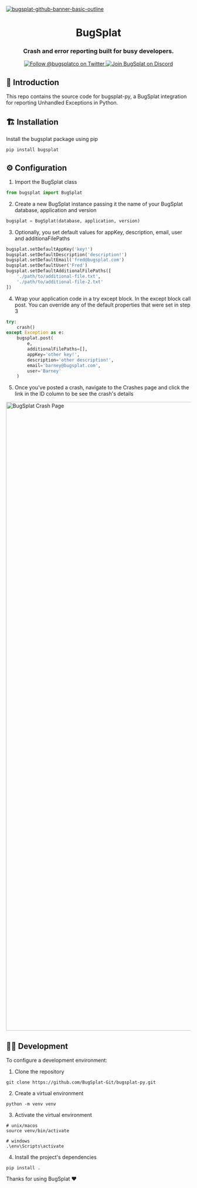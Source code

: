 [![bugsplat-github-banner-basic-outline](https://user-images.githubusercontent.com/20464226/149019306-3186103c-5315-4dad-a499-4fd1df408475.png)](https://bugsplat.com)
<br/>
# <div align="center">BugSplat</div> 
### **<div align="center">Crash and error reporting built for busy developers.</div>**
<div align="center">
    <a href="https://twitter.com/BugSplatCo">
        <img alt="Follow @bugsplatco on Twitter" src="https://img.shields.io/twitter/follow/bugsplatco?label=Follow%20BugSplat&style=social">
    </a>
    <a href="https://discord.gg/K4KjjRV5ve">
        <img alt="Join BugSplat on Discord" src="https://img.shields.io/discord/664965194799251487?label=Join%20Discord&logo=Discord&style=social">
    </a>
</div>

## 👋 Introduction

This repo contains the source code for bugsplat-py, a BugSplat integration for reporting Unhandled Exceptions in Python.

## 🏗 Installation

Install the bugsplat package using pip

```shell
pip install bugsplat
```

## ⚙️ Configuration

1. Import the BugSplat class

```python
from bugsplat import BugSplat
```

2. Create a new BugSplat instance passing it the name of your BugSplat database, application and version

```python
bugsplat = BugSplat(database, application, version)
```

3. Optionally, you set default values for appKey, description, email, user and additionaFilePaths

```python
bugsplat.setDefaultAppKey('key!')
bugsplat.setDefaultDescription('description!')
bugsplat.setDefaultEmail('fred@bugsplat.com')
bugsplat.setDefaultUser('Fred')
bugsplat.setDefaultAdditionalFilePaths([
    './path/to/additional-file.txt',
    './path/to/additional-file-2.txt'
])
```

4. Wrap your application code in a try except block. In the except block call post. You can override any of the default properties that were set in step 3

```python
try:
    crash()
except Exception as e:
    bugsplat.post(
        e, 
        additionalFilePaths=[], 
        appKey='other key!', 
        description='other description!', 
        email='barney@bugsplat.com', 
        user='Barney'
    )
```

5. Once you've posted a crash, navigate to the Crashes page and click the link in the ID column to be see the crash's details

<img width="1713" alt="BugSplat Crash Page" src="https://user-images.githubusercontent.com/2646053/175091507-32a9c505-1d26-4d5b-aef7-44b5a347ddb4.png">

## 🧑‍💻 Development

To configure a development environment:

1. Clone the repository

```shell
git clone https://github.com/BugSplat-Git/bugsplat-py.git
```

2. Create a virtual environment

```shell
python -m venv venv
```

3. Activate the virtual environment

```shell
# unix/macos
source venv/bin/activate

# windows
.\env\Scripts\activate
```

4. Install the project's dependencies

```shell
pip install .
```

Thanks for using BugSplat ❤️
